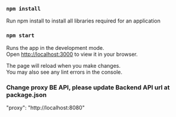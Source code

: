 ### `npm install`
Run npm install to install all libraries required for an application

### `npm start`

Runs the app in the development mode.\
Open [http://localhost:3000](http://localhost:3000) to view it in your browser.

The page will reload when you make changes.\
You may also see any lint errors in the console.

### Change proxy BE API, please update Backend API url at package.json
"proxy": "http://localhost:8080"
